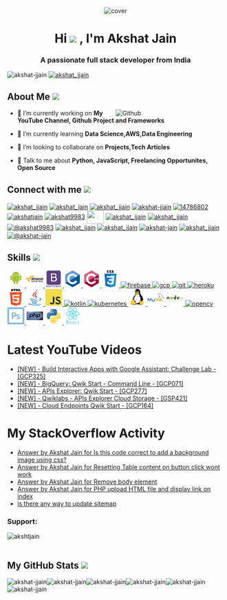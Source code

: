 <div align="center">
<img width="100%" height = "250px" src="https://cdn.pixabay.com/photo/2018/01/14/23/12/nature-3082832_1280.jpg" alt="cover" />
</div>
<h1 align="center">Hi <img src = "https://raw.githubusercontent.com/MartinHeinz/MartinHeinz/master/wave.gif" width = 50px> , I'm Akshat Jain</h1>
<h3 align="center">A passionate full stack developer from India</h3>

<p align="left"> 
<img src="https://komarev.com/ghpvc/?username=akshat-jjain&label=Profile%20views&color=0e75b6&style=flat-square" alt="akshat-jjain" /> 
<a href="https://twitter.com/akshat_jjain" target="blank"><img src="https://img.shields.io/twitter/follow/akshat_jjain?logo=twitter&style=for-the-badge" alt="akshat_jjain" /> </a> </p>
<h2> About Me <img src = "https://media0.giphy.com/media/KDDpcKigbfFpnejZs6/giphy.gif?cid=ecf05e47oy6f4zjs8g1qoiystc56cu7r9tb8a1fe76e05oty&rid=giphy.gif" width = 100px></h2>

<img width="50%" align="right" alt="Github" src="https://raw.githubusercontent.com/onimur/.github/master/.resources/git-header.svg" />


- 🔭 I’m currently working on **My YouTube Channel, Github Project and Frameworks**

- 🌱 I’m currently learning **Data Science,AWS,Data Engineering** 

- 👯 I’m looking to collaborate on **Projects,Tech Articles** 

- 💬 Talk to me about **Python, JavaScript, Freelancing Opportunites, Open Source** 

<h2> Connect with me <img src='https://raw.githubusercontent.com/ShahriarShafin/ShahriarShafin/main/Assets/handshake.gif' width="100px"> </h2>
<p align="left">
<a href="https://codepen.io/akshat-jjain" target="blank"><img align="center" src="https://raw.githubusercontent.com/rahuldkjain/github-profile-readme-generator/master/src/images/icons/Social/codepen.svg" alt="akshat_jjain" height="30" width="40" /></a>
<a href="https://dev.to/akshat_jain" target="blank"><img align="center" src="https://cdn.jsdelivr.net/npm/simple-icons@3.0.1/icons/dev-dot-to.svg" alt="akshat_jain" height="30" width="40" /></a>
<a href="https://twitter.com/akshat_jjain" target="blank"><img align="center" src="https://raw.githubusercontent.com/rahuldkjain/github-profile-readme-generator/master/src/images/icons/Social/twitter.svg" alt="akshat_jjain" height="30" width="40" /></a>
<a href="https://linkedin.com/in/akshat-jjain" target="blank"><img align="center" src="https://raw.githubusercontent.com/rahuldkjain/github-profile-readme-generator/master/src/images/icons/Social/linked-in-alt.svg" alt="akshat-jjain" height="30" width="40" /></a>
<a href="https://stackoverflow.com/users/14786802" target="blank"><img align="center" src="https://raw.githubusercontent.com/rahuldkjain/github-profile-readme-generator/master/src/images/icons/Social/stack-overflow.svg" alt="14786802" height="30" width="40" /></a>
<a href="https://codesandbox.com/akshatjain" target="blank"><img align="center" src="https://cdn.jsdelivr.net/npm/simple-icons@3.0.1/icons/codesandbox.svg" alt="akshatjain" height="30" width="40" /></a>
<a href="https://fb.com/akshat9983" target="blank"><img align="center" src="https://raw.githubusercontent.com/rahuldkjain/github-profile-readme-generator/master/src/images/icons/Social/facebook.svg" alt="akshat9983" height="30" width="40" /></a>
<a href="https://m.youtube.com/channel/UCQUEgfYbcz7pv36NoAv7S-Q?sub_confirmation=1" target="blank"><img align="center" src="https://raw.githubusercontent.com/rahuldkjain/github-profile-readme-generator/master/src/images/icons/Social/youtube.svg" height="30" width="40" /></a>
<a href="https://instagram.com/akshat_jjain" target="blank"><img align="center" src="https://raw.githubusercontent.com/rahuldkjain/github-profile-readme-generator/master/src/images/icons/Social/instagram.svg" alt="akshat_jjain" height="30" width="40" /></a>
<a href="https://www.behance.net/akshat-jain" target="blank"><img align="center" src="https://raw.githubusercontent.com/rahuldkjain/github-profile-readme-generator/master/src/images/icons/Social/behance.svg" alt="akshat_jjain" height="30" width="40" /></a>
<a href="https://akshat-jain.medium.com/" target="blank"><img align="center" src="https://raw.githubusercontent.com/rahuldkjain/github-profile-readme-generator/master/src/images/icons/Social/medium.svg" alt="@akshat9983" height="30" width="40" /></a>
<a href="https://www.codechef.com/users/akshat_jjain" target="blank"><img align="center" src="https://cdn.jsdelivr.net/npm/simple-icons@3.1.0/icons/codechef.svg" alt="akshat_jjain" height="30" width="40" /></a>
<a href="https://www.hackerrank.com/akshat_jjain" target="blank"><img align="center" src="https://raw.githubusercontent.com/rahuldkjain/github-profile-readme-generator/master/src/images/icons/Social/hackerrank.svg" alt="akshat_jjain" height="30" width="40" /></a>
<a href="https://codeforces.com/profile/akshat-jain" target="blank"><img align="center" src="https://cdn.jsdelivr.net/npm/simple-icons@3.0.1/icons/codeforces.svg" alt="akshat-jain" height="30" width="40" /></a>
<a href="https://www.leetcode.com/akshat_jjain" target="blank"><img align="center" src="https://raw.githubusercontent.com/rahuldkjain/github-profile-readme-generator/master/src/images/icons/Social/leet-code.svg" alt="akshat_jjain" height="30" width="40" /></a>
<a href="https://www.hackerearth.com/@akshat-jain" target="blank"><img align="center" src="https://raw.githubusercontent.com/rahuldkjain/github-profile-readme-generator/master/src/images/icons/Social/hackerearth.svg" alt="@akshat-jain" height="30" width="40" /></a>
<!-- <a href="https://hashnode.com/@akshat-jain/joinme"><img src="" alt="hashnode" width="40" height="40" ></a> -->
<!-- <a href="https://akshatjain.bio.link"><img src="" alt="bio.link" width="40" height="40" ></a> -->
<!-- <a href="https://awsreskill.com/signup?source=f6e81e99"><img src="" alt="aws reskill" width="40" height="40" ></a> -->
</p>
<!-- <h2>Currently Listening</h2> 
<p align="left">
<img src="https://spotify-github-profile.vercel.app/api/view.svg?uid=9utyijcnjkr1rqdp5hoqk6qop&cover_image=true&theme=compact" alt="akshat-jjain">
</p> --->
<h2> Skills <img src = "https://media2.giphy.com/media/QssGEmpkyEOhBCb7e1/giphy.gif?cid=ecf05e47a0n3gi1bfqntqmob8g9aid1oyj2wr3ds3mg700bl&rid=giphy.gif" width = 32px> </h2>
<p align="left"> 
<a href="https://developer.android.com" target="_blank"> <img src="https://raw.githubusercontent.com/devicons/devicon/master/icons/android/android-original-wordmark.svg" alt="android" width="40" height="40"/> </a> 
<a href="https://aws.amazon.com" target="_blank"> <img src="https://raw.githubusercontent.com/devicons/devicon/master/icons/amazonwebservices/amazonwebservices-original-wordmark.svg" alt="aws" width="40" height="40"/> </a> 
<a href="https://getbootstrap.com" target="_blank"> <img src="https://raw.githubusercontent.com/devicons/devicon/master/icons/bootstrap/bootstrap-plain-wordmark.svg" alt="bootstrap" width="40" height="40"/> </a> 
<a href="https://www.cprogramming.com/" target="_blank"> <img src="https://raw.githubusercontent.com/devicons/devicon/master/icons/c/c-original.svg" alt="c" width="40" height="40"/> </a> 
<a href="https://www.w3schools.com/cpp/" target="_blank"> <img src="https://raw.githubusercontent.com/devicons/devicon/master/icons/cplusplus/cplusplus-original.svg" alt="cplusplus" width="40" height="40"/> </a> 
<a href="https://www.w3schools.com/css/" target="_blank"> <img src="https://raw.githubusercontent.com/devicons/devicon/master/icons/css3/css3-original-wordmark.svg" alt="css3" width="40" height="40"/> </a> 
<a href="https://firebase.google.com/" target="_blank"> <img src="https://www.vectorlogo.zone/logos/firebase/firebase-icon.svg" alt="firebase" width="40" height="40"/> </a> 
<a href="https://cloud.google.com" target="_blank"> <img src="https://www.vectorlogo.zone/logos/google_cloud/google_cloud-icon.svg" alt="gcp" width="40" height="40"/> </a> 
<a href="https://git-scm.com/" target="_blank"> <img src="https://www.vectorlogo.zone/logos/git-scm/git-scm-icon.svg" alt="git" width="40" height="40"/> </a> 
<a href="https://heroku.com" target="_blank"> <img src="https://www.vectorlogo.zone/logos/heroku/heroku-icon.svg" alt="heroku" width="40" height="40"/> </a> 
<a href="https://www.w3.org/html/" target="_blank"> <img src="https://raw.githubusercontent.com/devicons/devicon/master/icons/html5/html5-original-wordmark.svg" alt="html5" width="40" height="40"/> </a> 
<a href="https://www.java.com" target="_blank"> <img src="https://raw.githubusercontent.com/devicons/devicon/master/icons/java/java-original.svg" alt="java" width="40" height="40"/> </a> 
<a href="https://developer.mozilla.org/en-US/docs/Web/JavaScript" target="_blank"> <img src="https://raw.githubusercontent.com/devicons/devicon/master/icons/javascript/javascript-original.svg" alt="javascript" width="40" height="40"/> </a> 
<a href="https://kotlinlang.org" target="_blank"> <img src="https://www.vectorlogo.zone/logos/kotlinlang/kotlinlang-icon.svg" alt="kotlin" width="40" height="40"/> </a>
<a href="https://kubernetes.io" target="_blank"> <img src="https://www.vectorlogo.zone/logos/kubernetes/kubernetes-icon.svg" alt="kubernetes" width="40" height="40"/> </a> 
<a href="https://www.linux.org/" target="_blank"> <img src="https://raw.githubusercontent.com/devicons/devicon/master/icons/linux/linux-original.svg" alt="linux" width="40" height="40"/> </a> 
<a href="https://www.mysql.com/" target="_blank"> <img src="https://raw.githubusercontent.com/devicons/devicon/master/icons/mysql/mysql-original-wordmark.svg" alt="mysql" width="40" height="40"/> </a> 
<a href="https://nodejs.org" target="_blank"> <img src="https://raw.githubusercontent.com/devicons/devicon/master/icons/nodejs/nodejs-original-wordmark.svg" alt="nodejs" width="40" height="40"/> </a> 
<a href="https://opencv.org/" target="_blank"> <img src="https://www.vectorlogo.zone/logos/opencv/opencv-icon.svg" alt="opencv" width="40" height="40"/> </a> 
<a href="https://www.photoshop.com/en" target="_blank"> <img src="https://raw.githubusercontent.com/devicons/devicon/master/icons/photoshop/photoshop-line.svg" alt="photoshop" width="40" height="40"/> </a> 
<a href="https://www.php.net" target="_blank"> <img src="https://raw.githubusercontent.com/devicons/devicon/master/icons/php/php-original.svg" alt="php" width="40" height="40"/> </a> 
<a href="https://www.python.org" target="_blank"> <img src="https://raw.githubusercontent.com/devicons/devicon/master/icons/python/python-original.svg" alt="python" width="40" height="40"/> </a> 
<a href="https://reactjs.org/" target="_blank"> <img src="https://raw.githubusercontent.com/devicons/devicon/master/icons/react/react-original-wordmark.svg" alt="react" width="40" height="40"/> </a> 
</p>

<!-- # Blog posts --->
<!-- BLOG-POST-LIST:START -->
<!-- BLOG-POST-LIST:END -->

# Latest YouTube Videos
<!-- YOUTUBE:START -->
- [[NEW] - Build Interactive Apps with Google Assistant: Challenge Lab - [GCP325]](https://www.youtube.com/watch?v=03HzBjdGpwg)
- [[NEW] - BigQuery: Qwik Start - Command Line - [GCP071]](https://www.youtube.com/watch?v=hP0hj9y2330)
- [[NEW] - APIs Explorer: Qwik Start - [GCP277]](https://www.youtube.com/watch?v=NbqVSmT0CDM)
- [[NEW] - Qwiklabs - APIs Explorer Cloud Storage - [GSP421]](https://www.youtube.com/watch?v=-k4akmnaq2Y)
- [[NEW] - Cloud Endpoints Qwik Start - [GCP164]](https://www.youtube.com/watch?v=z0NbtfvBPc8)
<!-- YOUTUBE:END -->

# My StackOverflow Activity
<!-- STACKOVERFLOW:START -->
- [Answer by Akshat Jain for Is this code correct to add a background image using css?](https://stackoverflow.com/questions/68356754/is-this-code-correct-to-add-a-background-image-using-css/68357216#68357216)
- [Answer by Akshat Jain for Resetting Table content on button click wont work](https://stackoverflow.com/questions/68342492/resetting-table-content-on-button-click-wont-work/68342769#68342769)
- [Answer by Akshat Jain for Remove body element](https://stackoverflow.com/questions/2899649/remove-body-element/68338294#68338294)
- [Answer by Akshat Jain for PHP upload HTML file and display link on index](https://stackoverflow.com/questions/68337637/php-upload-html-file-and-display-link-on-index/68338201#68338201)
- [is there any way to update sitemap](https://stackoverflow.com/questions/68094866/is-there-any-way-to-update-sitemap)
<!-- STACKOVERFLOW:END -->
 
<h3 align="left">Support:</h3>
<p><a href="https://www.buymeacoffee.com/akshatjain"> <img align="left" src="https://cdn.buymeacoffee.com/buttons/v2/default-yellow.png" height="50" width="210" alt="akshtjain" /></a></p><br><br>
<h2> My GitHub Stats <img src='https://media1.giphy.com/media/du3J3cXyzhj75IOgvA/giphy.gif?cid=ecf05e47x2g034i9pzwtzzsd3xgg2w9nr94t4tflbbgo3008&rid=giphy.gif' width='32px'></h2>
<p>
<img align="left" src="https://github-readme-stats.vercel.app/api/top-langs?username=akshat-jjain&show_icons=true&locale=en&layout=compact&langs_count=20" alt="akshat-jjain" />
<img align="left" src="https://github-readme-stats.vercel.app/api?username=akshat-jjain&show_icons=true&locale=en&count_private=true&include_all_commits=true&cache_seconds=1800" alt="akshat-jjain" />
<img align="left" src="https://github-readme-stats.vercel.app/api/wakatime?username=akshat_jain&layout=compact&cache_seconds=1800" alt="akshat-jjain" />
<img align="left" src="https://github-readme-streak-stats.herokuapp.com/?user=akshat-jjain&cache_seconds=1800" alt="akshat-jjain" />
<img align="left" src="https://activity-graph.herokuapp.com/graph?username=akshat-jjain&cache_seconds=1800" alt="akshat-jjain" />
<img align="left" src="https://github-profile-trophy.vercel.app/?username=akshat-jjain&cache_seconds=1800" alt="akshat-jjain" />
<!-- <img align="left" src="https://stackoverflow-card.vercel.app/?userID=14786802" alt="akshat-jjain" />
<!-- <img align="left" src="https://github-readme-stackoverflow.vercel.app/?userID=14786802" alt="akshat-jain" /> -->
<!-- <img align="left" src="https://reporoster.com/stars/akshat-jjain/akshat-jjain" alt="akshat-jjain" />-->
</p>
